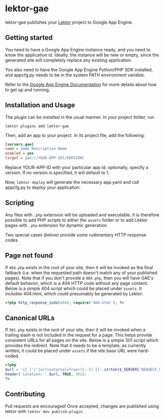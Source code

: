 # lektor-gae #

lektor-gae publishes your [Lektor](https://github.com/lektor/lektor) project to Google App Engine.

## Getting started ##

You need to have a Google App Engine instance ready, and you need to know
the application id. Ideally, the instance will be new or empty, since
the generated site will completely replace any existing application.

You also need to have the Google App Engine Python/PHP SDK installed, and
appcfg.py needs to be in the system PATH environment variable.

Refer to the [Google App Engine Documentation](https://cloud.google.com/appengine/docs)
for more details about how to get up and running.


## Installation and Usage ##

The plugin can be installed in the usual manner. In your project folder, run

```console
lektor plugins add lektor-gae
```

Then, add an app to your project. In its project file, add the following:

```ini
[servers.gae]
name = Some Descriptive Name
enabled = yes
target = gae://YOUR-APP-ID[/VERSION]
```

Replace YOUR-APP-ID with your particular app id; optionally, specify a
version. If no version is specified, it will default to 1.

Now, `lektor deploy` will generate the necessary app.yaml and call
appcfg.py to deploy your application.


## Scripting ##

Any files with `.php` extension will be uploaded and executable. It is
therefore possible to add PHP scripts to either the `assets` folder or
to add Lektor pages with `.php` extension for dynamic generation.

Two special cases (below) provide some rudimentary HTTP response codes.


## Page not found ##

If `404.php` exists in the root of your site, then it will be
invoked as the final fallback (i.e. when the requested path doesn't
match any of your published pages). Note that if you don't provide a
`404.php`, then you will have GAE's default behavior, which is a 404
HTTP code without any page content. Below is a simple 404 script
which could be placed under `assets`. It includes 404.html, which
could presumably be generated by Lektor:

```php
<?php http_response_code(404); require('404.html'); ?>
```

## Canonical URLs ##

If `301.php` exists in the root of your site, then it will be
invoked when a trailing slash is not included in the request for a
page. This helps provide consistent URLs for all pages on the site.
Below is a simple 301 script which provides the redirect. Note that
it needs to be a template, as currently written; it could be placed
under `assets` if the site base URL were hard-coded.

```php
<?php
$url = '{{ ('/'|url(external=True))[:-1] }}'.strtok($_SERVER['REQUEST_URI'],'?').'/';
header('Location: '.$url, TRUE, 301);
?>
```


## Contributing ##

Pull requests are encouraged! Once accepted, changes are published
using lektor with `lektor dev publish-plugin`.
